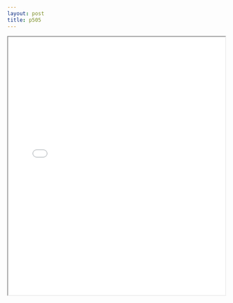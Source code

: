 ```yaml
---
layout: post
title: p505
---
```


<div class="pdf-container">
<iframe src="/assets/pdfs/p505.pdf" height="600" width="100%" allowFullScreen="true"></iframe>
</div>

